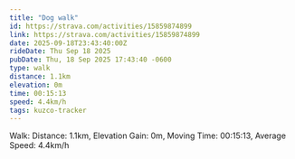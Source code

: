 ```yaml
---
title: "Dog walk"
id: https://strava.com/activities/15859874899
link: https://strava.com/activities/15859874899
date: 2025-09-18T23:43:40:00Z
rideDate: Thu Sep 18 2025
pubDate: Thu, 18 Sep 2025 17:43:40 -0600
type: walk
distance: 1.1km
elevation: 0m
time: 00:15:13
speed: 4.4km/h
tags: kuzco-tracker
---
```

Walk: Distance: 1.1km, Elevation Gain: 0m, Moving Time: 00:15:13, Average Speed: 4.4km/h